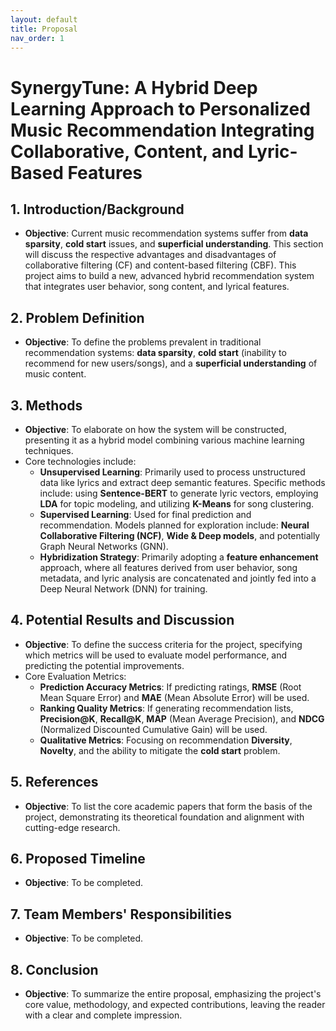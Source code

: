 ```yaml
---
layout: default
title: Proposal
nav_order: 1
---
```


# **SynergyTune: A Hybrid Deep Learning Approach to Personalized Music Recommendation Integrating Collaborative, Content, and Lyric-Based Features**

## 1. Introduction/Background

- **Objective**: Current music recommendation systems suffer from **data sparsity**, **cold start** issues, and **superficial understanding**. This section will discuss the respective advantages and disadvantages of collaborative filtering (CF) and content-based filtering (CBF). This project aims to build a new, advanced hybrid recommendation system that integrates user behavior, song content, and lyrical features.

## 2. Problem Definition

- **Objective**: To define the problems prevalent in traditional recommendation systems: **data sparsity**, **cold start** (inability to recommend for new users/songs), and a **superficial understanding** of music content.

##  3. Methods

- **Objective**: To elaborate on how the system will be constructed, presenting it as a hybrid model combining various machine learning techniques.
- Core technologies include:
	- **Unsupervised Learning**: Primarily used to process unstructured data like lyrics and extract deep semantic features. Specific methods include: using **Sentence-BERT** to generate lyric vectors, employing **LDA** for topic modeling, and utilizing **K-Means** for song clustering.
	- **Supervised Learning**: Used for final prediction and recommendation. Models planned for exploration include: **Neural Collaborative Filtering (NCF)**, **Wide & Deep models**, and potentially Graph Neural Networks (GNN).
	- **Hybridization Strategy**: Primarily adopting a **feature enhancement** approach, where all features derived from user behavior, song metadata, and lyric analysis are concatenated and jointly fed into a Deep Neural Network (DNN) for training.

## 4. Potential Results and Discussion

- **Objective**: To define the success criteria for the project, specifying which metrics will be used to evaluate model performance, and predicting the potential improvements.
- Core Evaluation Metrics:
	- **Prediction Accuracy Metrics**: If predicting ratings, **RMSE** (Root Mean Square Error) and **MAE** (Mean Absolute Error) will be used.
	- **Ranking Quality Metrics**: If generating recommendation lists, **Precision@K**, **Recall@K**, **MAP** (Mean Average Precision), and **NDCG** (Normalized Discounted Cumulative Gain) will be used.
	- **Qualitative Metrics**: Focusing on recommendation **Diversity**, **Novelty**, and the ability to mitigate the **cold start** problem.

## 5. References

- **Objective**: To list the core academic papers that form the basis of the project, demonstrating its theoretical foundation and alignment with cutting-edge research.

## 6. Proposed Timeline

- **Objective**: To be completed.

## 7. Team Members' Responsibilities

- **Objective**: To be completed.

## 8. Conclusion

- **Objective**: To summarize the entire proposal, emphasizing the project's core value, methodology, and expected contributions, leaving the reader with a clear and complete impression.
